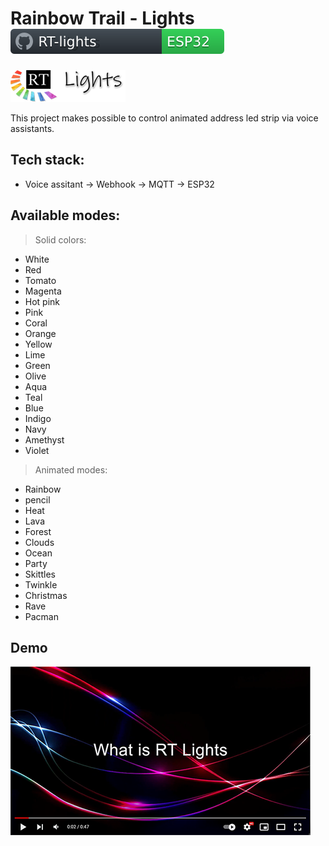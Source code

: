 # Rainbow Trail - Lights ![](/docs/badge_rtl.svg)

![](/docs/logosmall.png)


This project makes possible to control animated address led strip via voice assistants.

## Tech stack:
- Voice assitant -> Webhook -> MQTT -> ESP32

## Available modes:
> Solid colors:
- White
- Red
- Tomato
- Magenta
- Hot pink
- Pink
- Coral
- Orange
- Yellow
- Lime
- Green
- Olive
- Aqua
- Teal
- Blue
- Indigo
- Navy
- Amethyst
- Violet
> Animated modes:
- Rainbow
- pencil
- Heat
- Lava
- Forest
- Clouds
- Ocean
- Party
- Skittles
- Twinkle
- Christmas
- Rave
- Pacman

## Demo

[![Watch the video](/docs/rt-lights_github_prev.PNG)](https://youtu.be/5XOH2PYeXF0)
